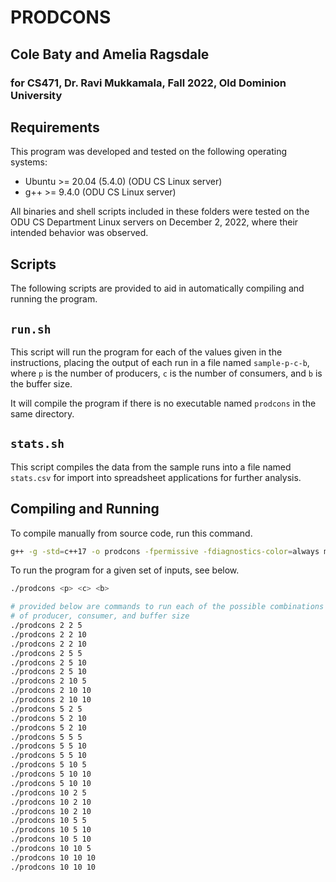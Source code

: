 # PRODCONS

## Cole Baty and Amelia Ragsdale

### for CS471, Dr. Ravi Mukkamala, Fall 2022, Old Dominion University

## Requirements

This program was developed and tested on the following operating systems:

* Ubuntu >= 20.04 (5.4.0) (ODU CS Linux server)
* g++ >= 9.4.0 (ODU CS Linux server)

All binaries and shell scripts included in these folders were tested on the ODU 
CS Department Linux servers on December 2, 2022, where their intended behavior 
was observed.

## Scripts

The following scripts are provided to aid in automatically compiling and running
the program.

## `run.sh`

This script will run the program for each of the values given in the
instructions, placing the output of each run in a file named `sample-p-c-b`,
where `p` is the number of producers, `c` is the number of consumers, and `b` 
is the buffer size.  

It will compile the program if there is no executable named `prodcons` in the 
same directory.

## `stats.sh`
This script compiles the data from the sample runs into a file named `stats.csv`
for import into spreadsheet applications for further analysis.  

## Compiling and Running

To compile manually from source code, run this command.
```bash
g++ -g -std=c++17 -o prodcons -fpermissive -fdiagnostics-color=always main.cpp -lpthread
```

To run the program for a given set of inputs, see below.
```bash
./prodcons <p> <c> <b>

# provided below are commands to run each of the possible combinations
# of producer, consumer, and buffer size
./prodcons 2 2 5
./prodcons 2 2 10
./prodcons 2 2 10
./prodcons 2 5 5
./prodcons 2 5 10
./prodcons 2 5 10
./prodcons 2 10 5
./prodcons 2 10 10
./prodcons 2 10 10
./prodcons 5 2 5
./prodcons 5 2 10
./prodcons 5 2 10
./prodcons 5 5 5
./prodcons 5 5 10
./prodcons 5 5 10
./prodcons 5 10 5
./prodcons 5 10 10
./prodcons 5 10 10
./prodcons 10 2 5
./prodcons 10 2 10
./prodcons 10 2 10
./prodcons 10 5 5
./prodcons 10 5 10
./prodcons 10 5 10
./prodcons 10 10 5
./prodcons 10 10 10
./prodcons 10 10 10
```